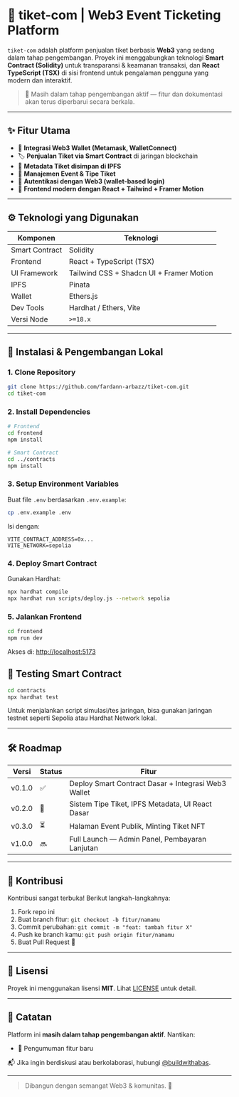 # 🎫 tiket-com | Web3 Event Ticketing Platform

`tiket-com` adalah platform penjualan tiket berbasis **Web3** yang sedang dalam tahap pengembangan. Proyek ini menggabungkan teknologi **Smart Contract (Solidity)** untuk transparansi & keamanan transaksi, dan **React TypeScript (TSX)** di sisi frontend untuk pengalaman pengguna yang modern dan interaktif.

> 🚧 Masih dalam tahap pengembangan aktif — fitur dan dokumentasi akan terus diperbarui secara berkala.

---

## ✨ Fitur Utama

- 🔐 **Integrasi Web3 Wallet (Metamask, WalletConnect)**
- 🏷️ **Penjualan Tiket via Smart Contract** di jaringan blockchain
- 📄 **Metadata Tiket disimpan di IPFS**
- 🧾 **Manajemen Event & Tipe Tiket**
- 👤 **Autentikasi dengan Web3 (wallet-based login)**
- 🎨 **Frontend modern dengan React + Tailwind + Framer Motion**

---

## ⚙️ Teknologi yang Digunakan

| Komponen      | Teknologi             |
|---------------|------------------------|
| Smart Contract | Solidity              |
| Frontend      | React + TypeScript (TSX) |
| UI Framework  | Tailwind CSS + Shadcn UI + Framer Motion |
| IPFS          | Pinata |
| Wallet        | Ethers.js |
| Dev Tools     | Hardhat / Ethers, Vite |
| Versi Node    | `>=18.x` |

---

## 🚀 Instalasi & Pengembangan Lokal

### 1. Clone Repository
```bash
git clone https://github.com/fardann-arbazz/tiket-com.git
cd tiket-com
```

### 2. Install Dependencies
```bash
# Frontend
cd frontend
npm install

# Smart Contract
cd ../contracts
npm install
```

### 3. Setup Environment Variables

Buat file `.env` berdasarkan `.env.example`:

```bash
cp .env.example .env
```

Isi dengan:

```
VITE_CONTRACT_ADDRESS=0x...
VITE_NETWORK=sepolia
```

### 4. Deploy Smart Contract
Gunakan Hardhat:

```bash
npx hardhat compile
npx hardhat run scripts/deploy.js --network sepolia
```

### 5. Jalankan Frontend
```bash
cd frontend
npm run dev
```

Akses di: [http://localhost:5173](http://localhost:5173)

## 🧪 Testing Smart Contract

```bash
cd contracts
npx hardhat test
```

Untuk menjalankan script simulasi/tes jaringan, bisa gunakan jaringan testnet seperti Sepolia atau Hardhat Network lokal.

---

## 🛠️ Roadmap

| Versi | Status | Fitur                                               |
|-------|--------|------------------------------------------------------|
| v0.1.0 | ✅     | Deploy Smart Contract Dasar + Integrasi Web3 Wallet |
| v0.2.0 | 🔧     | Sistem Tipe Tiket, IPFS Metadata, UI React Dasar   |
| v0.3.0 | ⏳     | Halaman Event Publik, Minting Tiket NFT             |
| v1.0.0 | 🔜     | Full Launch — Admin Panel, Pembayaran Lanjutan     |

---

## 🤝 Kontribusi

Kontribusi sangat terbuka! Berikut langkah-langkahnya:

1. Fork repo ini
2. Buat branch fitur: `git checkout -b fitur/namamu`
3. Commit perubahan: `git commit -m "feat: tambah fitur X"`
4. Push ke branch kamu: `git push origin fitur/namamu`
5. Buat Pull Request 🎉

---

## 📃 Lisensi

Proyek ini menggunakan lisensi **MIT**. Lihat [LICENSE](./LICENSE) untuk detail.

---

## 🔄 Catatan

Platform ini **masih dalam tahap pengembangan aktif**. Nantikan:

- 📢 Pengumuman fitur baru

📬 Jika ingin berdiskusi atau berkolaborasi, hubungi [@buildwithabas](https://github.com/fardann-arbazz).

---

> Dibangun dengan semangat Web3 & komunitas. 🚀
